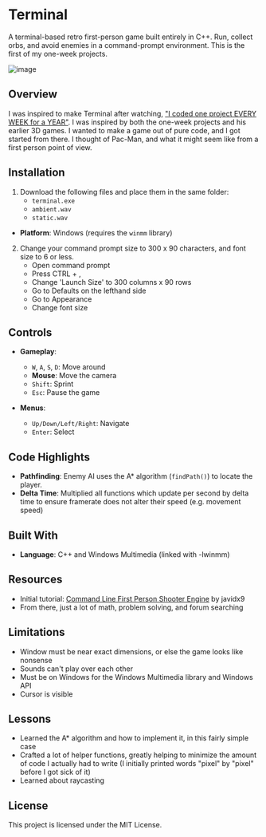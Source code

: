 # Terminal  

A terminal-based retro first-person game built entirely in C++. Run, collect orbs, and avoid enemies in a command-prompt environment. This is the first of my one-week projects.

![image](https://github.com/user-attachments/assets/0dbf1e7e-5f0e-4044-b9da-35033c261432)

## Overview  

I was inspired to make Terminal after watching, ["I coded one project EVERY WEEK for a YEAR"](https://www.youtube.com/watch?v=nr8biZfSZ3Y). I was inspired by both the one-week projects and his earlier 3D games. I wanted to make a game out of pure code, and I got started from there. I thought of Pac-Man, and what it might seem like from a first person point of view. 

## Installation  

1. Download the following files and place them in the same folder:  
   - `terminal.exe`  
   - `ambient.wav`  
   - `static.wav`
- **Platform**: Windows (requires the `winmm` library)

2. Change your command prompt size to 300 x 90 characters, and font size to 6 or less.
   - Open command prompt
   - Press CTRL + ,
   - Change 'Launch Size' to 300 columns x 90 rows
   - Go to Defaults on the lefthand side
   - Go to Appearance
   - Change font size

## Controls  

- **Gameplay**:  
  - `W`, `A`, `S`, `D`: Move around  
  - **Mouse**: Move the camera  
  - `Shift`: Sprint  
  - `Esc`: Pause the game  

- **Menus**:  
  - `Up/Down/Left/Right`: Navigate  
  - `Enter`: Select  

## Code Highlights  

- **Pathfinding**: Enemy AI uses the A* algorithm (`findPath()`) to locate the player.
- **Delta Time**: Multiplied all functions which update per second by delta time to ensure framerate does not alter their speed (e.g. movement speed)

## Built With  

- **Language**: C++ and Windows Multimedia (linked with -lwinmm)

## Resources  

- Initial tutorial: [Command Line First Person Shooter Engine](https://www.youtube.com/watch?v=xW8skO7MFYw) by javidx9
- From there, just a lot of math, problem solving, and forum searching

## Limitations

- Window must be near exact dimensions, or else the game looks like nonsense
- Sounds can't play over each other
- Must be on Windows for the Windows Multimedia library and Windows API
- Cursor is visible

## Lessons

- Learned the A* algorithm and how to implement it, in this fairly simple case
- Crafted a lot of helper functions, greatly helping to minimize the amount of code I actually had to write (I initially printed words "pixel" by "pixel" before I got sick of it)
- Learned about raycasting

## License  

This project is licensed under the MIT License.  
